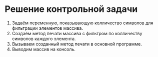 # Решение контрольной задачи
1. Задаём переменную, показывающую колличество символов для фильтрации элементов массива.
2. Создаём метод печати массива с фильтром по колличеству символов каждого элемента.
3. Вызываем созданный метод печати в основной программе.
4. Выводим массив на консоль.